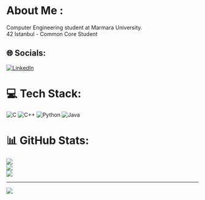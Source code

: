 # About Me :
Computer Engineering student at Marmara University.<br>42 Istanbul - Common Core Student


## 🌐 Socials:
[![LinkedIn](https://img.shields.io/badge/LinkedIn-%230077B5.svg?logo=linkedin&logoColor=white)](https://linkedin.com/in/mullaoglukoray) 

# 💻 Tech Stack:
![C](https://img.shields.io/badge/c-%2300599C.svg?style=for-the-badge&logo=c&logoColor=white) ![C++](https://img.shields.io/badge/c++-%2300599C.svg?style=for-the-badge&logo=c%2B%2B&logoColor=white) ![Python](https://img.shields.io/badge/python-3670A0?style=for-the-badge&logo=python&logoColor=ffdd54) ![Java](https://img.shields.io/badge/java-%23ED8B00.svg?style=for-the-badge&logo=openjdk&logoColor=white)
# 📊 GitHub Stats:
![](https://github-readme-stats.vercel.app/api?username=koraymullaoglu&theme=graywhite&hide_border=false&include_all_commits=false&count_private=false)<br/>
![](https://github-readme-streak-stats.herokuapp.com/?user=koraymullaoglu&theme=graywhite&hide_border=false)<br/>
![](https://github-readme-stats.vercel.app/api/top-langs/?username=koraymullaoglu&theme=graywhite&hide_border=false&include_all_commits=false&count_private=false&layout=compact)

---
[![](https://visitcount.itsvg.in/api?id=koraymullaoglu&icon=0&color=0)](https://visitcount.itsvg.in)

<!-- Proudly created with GPRM ( https://gprm.itsvg.in ) -->
